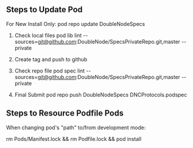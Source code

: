 Steps to Update Pod
-------------------
For New Install Only:
pod repo update DoubleNodeSpecs

1. Check local files
pod lib lint --sources=git@github.com:DoubleNode/SpecsPrivateRepo.git,master --private

2. Create tag and push to github

3. Check repo file
pod spec lint --sources=git@github.com:DoubleNode/SpecsPrivateRepo.git,master --private

4. Final Submit
pod repo push DoubleNodeSpecs DNCProtocols.podspec


Steps to Resource Podfile Pods
------------------------------
When changing pod's "path" to/from development mode:

rm Pods/Manifest.lock && rm Podfile.lock && pod install
